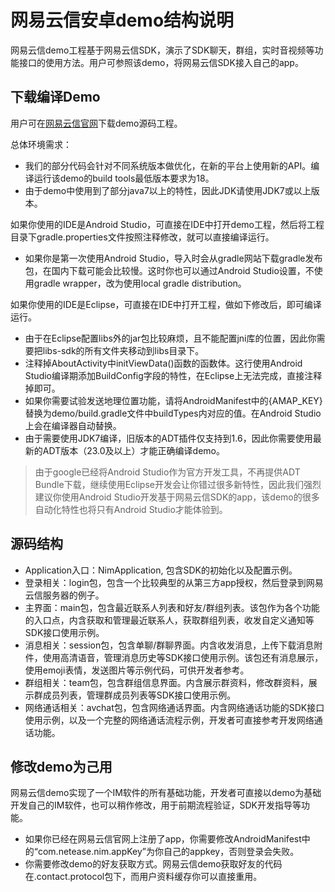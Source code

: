 # 网易云信安卓demo结构说明

网易云信demo工程基于网易云信SDK，演示了SDK聊天，群组，实时音视频等功能接口的使用方法。用户可参照该demo，将网易云信SDK接入自己的app。

## 下载编译Demo

用户可在[网易云信官网](http://netease.im/base.html?page=download  "target=_blank")下载demo源码工程。

总体环境需求：

- 我们的部分代码会针对不同系统版本做优化，在新的平台上使用新的API。编译运行该demo的build tools最低版本要求为18。
- 由于demo中使用到了部分java7以上的特性，因此JDK请使用JDK7或以上版本。

如果你使用的IDE是Android Studio，可直接在IDE中打开demo工程，然后将工程目录下gradle.properties文件按照注释修改，就可以直接编译运行。

- 如果你是第一次使用Android Studio，导入时会从gradle网站下载gradle发布包，在国内下载可能会比较慢。这时你也可以通过Android Studio设置，不使用gradle wrapper，改为使用local gradle distribution。

如果你使用的IDE是Eclipse，可直接在IDE中打开工程，做如下修改后，即可编译运行。

- 由于在Eclipse配置libs外的jar包比较麻烦，且不能配置jni库的位置，因此你需要把libs-sdk的所有文件夹移动到libs目录下。
- 注释掉AboutActivity中initViewData()函数的函数体。这行使用Android Studio编译期添加BuildConfig字段的特性，在Eclipse上无法完成，直接注释掉即可。
- 如果你需要试验发送地理位置功能，请将AndroidManifest中的{AMAP\_KEY}替换为demo/build.gradle文件中buildTypes内对应的值。在Android Studio上会在编译器自动替换。
- 由于需要使用JDK7编译，旧版本的ADT插件仅支持到1.6，因此你需要使用最新的ADT版本（23.0及以上）才能正确编译demo。

>由于google已经将Android Studio作为官方开发工具，不再提供ADT Bundle下载，继续使用Eclipse开发会让你错过很多新特性，因此我们强烈建议你使用Android Studio开发基于网易云信SDK的app，该demo的很多自动化特性也将只有Android Studio才能体验到。

## 源码结构

- Application入口：NimApplication, 包含SDK的初始化以及配置示例。
- 登录相关：login包，包含一个比较典型的从第三方app授权，然后登录到网易云信服务器的例子。
- 主界面：main包，包含最近联系人列表和好友/群组列表。该包作为各个功能的入口点，内含获取和管理最近联系人，获取群组列表，收发自定义通知等SDK接口使用示例。
- 消息相关：session包，包含单聊/群聊界面。内含收发消息，上传下载消息附件，使用高清语音，管理消息历史等SDK接口使用示例。该包还有消息展示，使用emoji表情，发送图片等示例代码，可供开发者参考。
- 群组相关：team包，包含群组信息界面。内含展示群资料，修改群资料，展示群成员列表，管理群成员列表等SDK接口使用示例。
- 网络通话相关：avchat包，包含网络通话界面。内含网络通话功能的SDK接口使用示例，以及一个完整的网络通话流程示例，开发者可直接参考开发网络通话功能。


## 修改demo为己用

网易云信demo实现了一个IM软件的所有基础功能，开发者可直接以demo为基础开发自己的IM软件，也可以稍作修改，用于前期流程验证，SDK开发指导等功能。

- 如果你已经在网易云信官网上注册了app，你需要修改AndroidManifest中的“com.netease.nim.appKey”为你自己的appkey，否则登录会失败。
- 你需要修改demo的好友获取方式。网易云信demo获取好友的代码在.contact.protocol包下，而用户资料缓存你可以直接重用。
